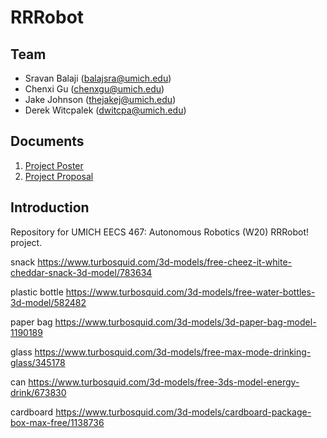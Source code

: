 # RRRobot

## Team

- Sravan Balaji ([balajsra@umich.edu](mailto:balajsra@umich.edu))
- Chenxi Gu ([chenxgu@umich.edu](mailto:chenxgu@umich.edu))
- Jake Johnson ([thejakej@umich.edu](mailto:thejakej@umich.edu))
- Derek Witcpalek ([dwitcpa@umich.edu](mailto:dwitcpa@umich.edu))

## Documents

1. [Project Poster](./Documents/1.%20Project%20Poster.pdf)
2. [Project Proposal](Documents/2.%20Project%20Proposal.pdf)

## Introduction

Repository for UMICH EECS 467: Autonomous Robotics (W20) RRRobot! project.

snack
https://www.turbosquid.com/3d-models/free-cheez-it-white-cheddar-snack-3d-model/783634

plastic bottle
https://www.turbosquid.com/3d-models/free-water-bottles-3d-model/582482

paper bag
https://www.turbosquid.com/3d-models/3d-paper-bag-model-1190189

glass
https://www.turbosquid.com/3d-models/free-max-mode-drinking-glass/345178

can
https://www.turbosquid.com/3d-models/free-3ds-model-energy-drink/673830

cardboard
https://www.turbosquid.com/3d-models/cardboard-package-box-max-free/1138736